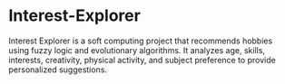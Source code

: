 # Interest-Explorer
Interest Explorer is a soft computing project that recommends hobbies using fuzzy logic and evolutionary algorithms. It analyzes age, skills, interests, creativity, physical activity, and subject preference to provide personalized suggestions.
